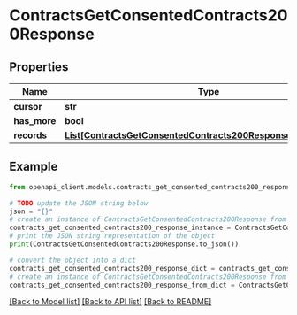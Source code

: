 # ContractsGetConsentedContracts200Response


## Properties

Name | Type | Description | Notes
------------ | ------------- | ------------- | -------------
**cursor** | **str** |  | [optional] 
**has_more** | **bool** |  | 
**records** | [**List[ContractsGetConsentedContracts200ResponseRecordsInner]**](ContractsGetConsentedContracts200ResponseRecordsInner.md) |  | 

## Example

```python
from openapi_client.models.contracts_get_consented_contracts200_response import ContractsGetConsentedContracts200Response

# TODO update the JSON string below
json = "{}"
# create an instance of ContractsGetConsentedContracts200Response from a JSON string
contracts_get_consented_contracts200_response_instance = ContractsGetConsentedContracts200Response.from_json(json)
# print the JSON string representation of the object
print(ContractsGetConsentedContracts200Response.to_json())

# convert the object into a dict
contracts_get_consented_contracts200_response_dict = contracts_get_consented_contracts200_response_instance.to_dict()
# create an instance of ContractsGetConsentedContracts200Response from a dict
contracts_get_consented_contracts200_response_from_dict = ContractsGetConsentedContracts200Response.from_dict(contracts_get_consented_contracts200_response_dict)
```
[[Back to Model list]](../README.md#documentation-for-models) [[Back to API list]](../README.md#documentation-for-api-endpoints) [[Back to README]](../README.md)


